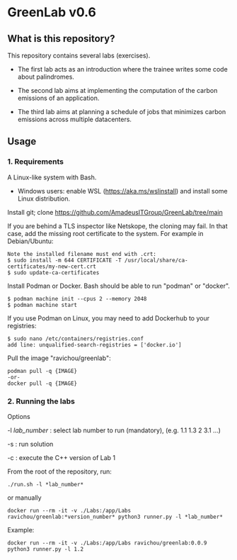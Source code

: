 # GreenLab v0.6

## What is this repository?

This repository contains several labs (exercises).

- The first lab acts as an introduction where the trainee writes some code about palindromes.

- The second lab aims at implementing the computation of the carbon emissions of an application.

- The third lab aims at planning a schedule of jobs that minimizes carbon emissions across multiple datacenters.


## Usage

### 1. Requirements

A Linux-like system with Bash.
- Windows users: enable WSL (https://aka.ms/wslinstall) and install
  some Linux distribution.

Install git; clone https://github.com/AmadeusITGroup/GreenLab/tree/main

If you are behind a TLS inspector like Netskope, the cloning may fail.
In that case, add the missing root certificate to the system.  For
example in Debian/Ubuntu:

    Note the installed filename must end with .crt:
    $ sudo install -m 644 CERTIFICATE -T /usr/local/share/ca-certificates/my-new-cert.crt
    $ sudo update-ca-certificates

Install Podman or Docker.  Bash should be able to run "podman" or "docker".

    $ podman machine init --cpus 2 --memory 2048
    $ podman machine start

If you use Podman on Linux, you may need to add Dockerhub to your registries:

    $ sudo nano /etc/containers/registries.conf
    add line: unqualified-search-registries = ['docker.io']

Pull the image "ravichou/greenlab":

    podman pull -q {IMAGE}
    -or-
    docker pull -q {IMAGE}

### 2. Running the labs

Options

-l *lab_number* : select lab number to run (mandatory), (e.g. 1.1 1.3 2 3.1 ...)

-s : run solution

-c : execute the C++ version of Lab 1

From the root of the repository, run:

```shell
./run.sh -l *lab_number*
```

or manually

```shell
docker run --rm -it -v ./Labs:/app/Labs ravichou/greenlab:*version_number* python3 runner.py -l *lab_number*
```
Example:
```shell
docker run --rm -it -v ./Labs:/app/Labs ravichou/greenlab:0.0.9 python3 runner.py -l 1.2
```
